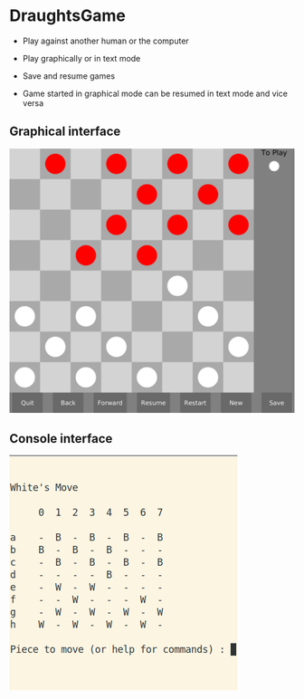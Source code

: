 # DraughtsGame

* Play against another human or the computer

* Play graphically or in text mode

* Save and resume games

* Game started in graphical mode can be resumed in text mode and vice versa

## Graphical interface

![gui](images/gui.png)

## Console interface

![tui](images/tui.png)
